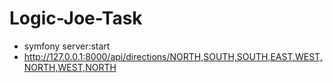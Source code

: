 # Logic-Joe-Task

- symfony server:start
- http://127.0.0.1:8000/api/directions/NORTH,SOUTH,SOUTH,EAST,WEST,NORTH,WEST,NORTH
